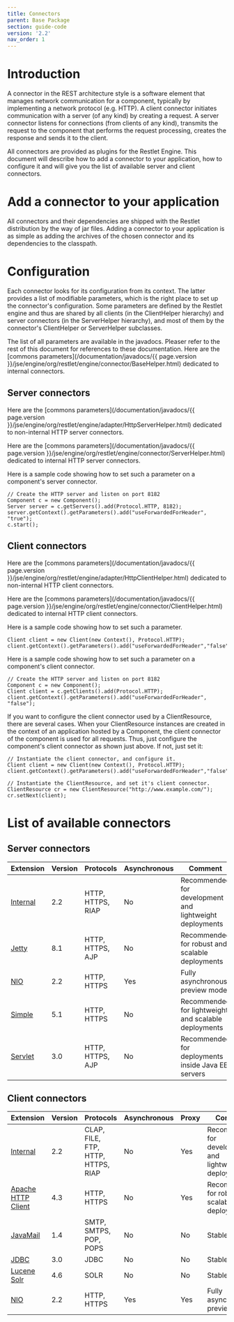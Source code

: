 ```yaml
---
title: Connectors
parent: Base Package
section: guide-code
version: '2.2'
nav_order: 1
---
```

# Introduction

A connector in the REST architecture style is a software element that
manages network communication for a component, typically by implementing
a network protocol (e.g. HTTP). A client connector initiates
communication with a server (of any kind) by creating a request. A
server connector listens for connections (from clients of any kind),
transmits the request to the component that performs the request
processing, creates the response and sends it to the client.

All connectors are provided as plugins for the Restlet Engine. This
document will describe how to add a connector to your application, how
to configure it and will give you the list of available server and
client connectors.

# Add a connector to your application

All connectors and their dependencies are shipped with the Restlet
distribution by the way of jar files. Adding a connector to your
application is as simple as adding the archives of the chosen connector
and its dependencies to the classpath.

# Configuration

Each connector looks for its configuration from its context. The latter
provides a list of modifiable parameters, which is the right place to
set up the connector's configuration. Some parameters are defined by the
Restlet engine and thus are shared by all clients (in the ClientHelper
hierarchy) and server connectors (in the ServerHelper hierarchy), and
most of them by the connector's ClientHelper or ServerHelper subclasses.

The list of all parameters are available in the javadocs. Pleaser refer
to the rest of this document for references to these documentation. Here
are the [commons
parameters](/documentation/javadocs/{{ page.version }}/jse/engine/org/restlet/engine/connector/BaseHelper.html)
dedicated to internal connectors.

## Server connectors

Here are the [commons
parameters](/documentation/javadocs/{{ page.version }}/jse/engine/org/restlet/engine/adapter/HttpServerHelper.html)
dedicated to non-internal HTTP server connectors.

Here are the [commons
parameters](/documentation/javadocs/{{ page.version }}/jse/engine/org/restlet/engine/connector/ServerHelper.html)
dedicated to internal HTTP server connectors.

Here is a sample code showing how to set such a parameter on a
component's server connector.

<pre class="language-java"><code class="language-java">// Create the HTTP server and listen on port 8182
Component c = new Component();
Server server = c.getServers().add(Protocol.HTTP, 8182);
server.getContext().getParameters().add("useForwardedForHeader", "true");
c.start();
</code></pre>

## Client connectors

Here are the [commons parameters](/documentation/javadocs/{{ page.version }}/jse/engine/org/restlet/engine/adapter/HttpClientHelper.html)
dedicated to non-internal HTTP client connectors.

Here are the [commons parameters](/documentation/javadocs/{{ page.version }}/jse/engine/org/restlet/engine/connector/ClientHelper.html)
dedicated to internal HTTP client connectors.

Here is a sample code showing how to set such a parameter.

<pre class="language-java"><code class="language-java">Client client = new Client(new Context(), Protocol.HTTP);
client.getContext().getParameters().add("useForwardedForHeader","false");
</code></pre>

Here is a sample code showing how to set such a parameter on a
component's client connector.

<pre class="language-java"><code class="language-java">// Create the HTTP server and listen on port 8182
Component c = new Component();
Client client = c.getClients().add(Protocol.HTTP);
client.getContext().getParameters().add("useForwardedForHeader", "false");
</code></pre>

If you want to configure the client connector used by a ClientResource,
there are several cases. When your ClientResource instances are created
in the context of an application hosted by a Component, the client
connector of the component is used for all requests. Thus, just
configure the component's client connector as shown just above. If not,
just set it:

<pre class="language-java"><code class="language-java">// Instantiate the client connector, and configure it.
Client client = new Client(new Context(), Protocol.HTTP);
client.getContext().getParameters().add("useForwardedForHeader","false");

// Instantiate the ClientResource, and set it's client connector.
ClientResource cr = new ClientResource("http://www.example.com/");
cr.setNext(client);
</code></pre>

# List of available connectors

## Server connectors

Extension | Version | Protocols | Asynchronous | Comment
--------- | ------- | --------- | ------------ | ---------
[Internal](../engine/internal-connectors/overview "Internal connectors") | 2.2 | HTTP, HTTPS, RIAP | No | Recommended for development and lightweight deployments
[Jetty](../../extensions/jetty/overview "Eclipse Jetty extension") | 8.1 | HTTP, HTTPS, AJP | No | Recommended for robust and scalable deployments
[NIO](../../extensions/nio "NIO extension") | 2.2 | HTTP, HTTPS | Yes | Fully asynchronous, preview mode
[Simple](../../extensions/simple "Simple Framework extension") | 5.1 | HTTP, HTTPS | No | Recommended for lightweight and scalable deployments
[Servlet](../../extensions/servlet "Servlet extension") | 3.0 | HTTP, HTTPS, AJP | No | Recommended for deployments inside Java EE servers

## Client connectors

Extension | Version | Protocols | Asynchronous | Proxy | Comment
--------- | ------- | --------- | ------------ | ----- | -------
[Internal](../engine/internal-connectors "Internal connectors") | 2.2 | CLAP, FILE, FTP, HTTP, HTTPS, RIAP | No | Yes | Recommended for development and lightweight deployments
[Apache HTTP Client](../../extensions/httpclient "Apache HTTP Client extension") | 4.3 | HTTP, HTTPS | No | Yes | Recommended for robust and scalable deployments
[JavaMail](../../extensions/javamail "JavaMail extension") | 1.4 | SMTP, SMTPS, POP, POPS | No |  No | Stable
[JDBC](../../extensions/jdbc "JDBC extension") | 3.0 | JDBC | No | No | Stable
[Lucene Solr](../../extensions/lucene "Lucene extension") | 4.6 | SOLR | No | No | Stable
[NIO](../../extensions/nio "NIO extension") | 2.2 | HTTP, HTTPS | Yes | Yes | Fully asynchronous, preview mode
